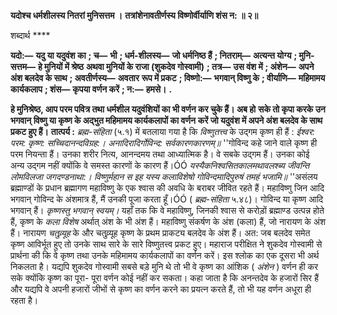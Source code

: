 **यदोश्च धर्मशीलस्य नितरां मुनिसत्तम ।** **तत्रांशेनावतीर्णस्य विष्णोर्वीर्याणि शंस न: ॥ २॥** 

शब्दार्थ **** 

**यदो:—** **यदु या यदुवंश का** **; च—** **भी** **; धर्म-शीलस्य—** **जो धर्मनिष्ठ हैं** **; नितराम्—** **अत्यन्त योग्य** **; मुनि-सत्तम—** **हे मुनियों में श्रेष्ठ** **अथवा मुनियों के राजा (शुकदेव गोस्वामी)** **; तत्र—** **उस वंश में** **; अंशेन—** **अपने अंश बलदेव के साथ** **; अवतीर्णस्य—** **अवतार** **रूप में प्रकट** **; विष्णो:—** **भगवान् विष्णु के** **; वीर्याणि—** **महिमामय कार्यकलाप** **; शंस—** **कृपया वर्णन करें** **; न:—** **हमसे।** **.** 

**हे मुनिश्रेष्ठ, आप परम पवित्र तथा धर्मशील यदुवंशियों का भी वर्णन कर चुके हैं। अब हो** **सके तो कृपा करके उन भगवान् विष्णु या कृष्ण के अद्भुत महिमामय कार्यकलापों का वर्णन** **करें जो यदुवंश में अपने अंश बलदेव के साथ प्रकट हुए हैं।** **तात्पर्य :** *ब्रह्म-संहिता* (५.१) में बतलाया गया है कि *विष्णुतत्त्व* के उद्गम कृष्ण ही हैं : *ईश्वर: परम: कृष्ण: सच्चिदानन्दविग्रह:।* *अनादिरादिर्गोविन्द: सर्वकारणकारणम्॥* ''गोविन्द कहे जाने वाले कृष्ण ही परम नियन्ता हैं। उनका शरीर नित्य, आनन्दमय तथा आध्यात्मिक है। वे सबके उद्गम हैं। उनका कोई अन्य उद्गम नहीं क्योंकि वे समस्त कारणों के कारण हैं।ÓÓ *यस्यैकनिश्वसितकालमथावलश्ब्य* *जीवन्ति लोमविलजा जगदण्डनाथा:।* *विष्णुर्महान स इह यस्य कलाविशेषो* *गोविन्दमादिपुरुषं तमहं भजामि॥* ''असंलय ब्रह्माण्डों के प्रधान ब्रह्मागण महाविष्णु के एक श्वास की अवधि के बराबर जीवित रहते हैं। महाविष्णु जिन आदि भगवान् गोविन्द के अंशमात्र हैं, मैं उनकी पूजा करता हूँ।ÓÓ ( *ब्रह्म-संहिता*  ५.४८)। गोविन्द या कृष्ण आदि भगवान् हैं। *कृष्णस्तु भगवान् स्वयम्।* यहाँ तक कि वे महाविष्णु, जिनकी श्वास से करोड़ों ब्रह्माण्ड उत्पन्न होते हैं, कृष्ण के *कला विशेष* अर्थात् अंश के भी अंश हैं। महाविष्णु संकर्षण के अंश (कला) हैं, जो नारायण के अंश हैं। नारायण *चतुव्र्यूह* के और चतुव्र्यूह कृष्ण के प्रथम प्राकट्य बलदेव के अंश हैं। अत: जब बलदेव समेत कृष्ण आविर्भूत हुए तो उनके साथ सारे के सारे विष्णुतत्त्व प्रकट हुए। महाराज परीक्षित ने शुकदेव गोस्वामी से प्रार्थना की कि वे कृष्ण तथा उनके महिमामय कार्यकलापों का वर्णन करें। इस श्लोक का एक दूसरा भी अर्थ निकलता है। यद्यपि शुकदेव गोस्वामी सबसे बड़े मुनि थे तो भी वे कृष्ण का आंशिक ( *अंशेन* ) वर्णन ही कर सके क्योंकि कृष्ण का पूरा- पूरा वर्णन कोई नहीं कर सकता। कहा जाता है कि अनन्तदेव के हजारों सिर हैं और यद्यपि वे अपनी हजारों जीभों से कृष्ण का वर्णन करने का प्रयत्न करते हैं, तो भी यह वर्णन अधूरा ही रहता है।  